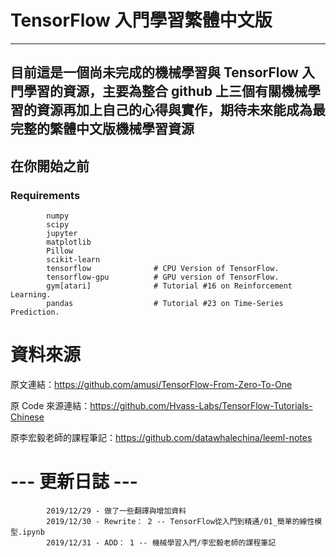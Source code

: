 # TensorFlow 入門學習繁體中文版

----
目前這是一個尚未完成的機械學習與 TensorFlow 入門學習的資源，主要為整合 github 上三個有關機械學習的資源再加上自己的心得與實作，期待未來能成為最完整的繁體中文版機械學習資源
-----

## 在你開始之前 

### Requirements
 
            numpy
            scipy
            jupyter
            matplotlib
            Pillow
            scikit-learn
            tensorflow              # CPU Version of TensorFlow.
            tensorflow-gpu	        # GPU version of TensorFlow.
            gym[atari]              # Tutorial #16 on Reinforcement Learning.
            pandas                  # Tutorial #23 on Time-Series Prediction.
                      
# 資料來源

原文連結：https://github.com/amusi/TensorFlow-From-Zero-To-One  

原 Code 來源連結：https://github.com/Hvass-Labs/TensorFlow-Tutorials-Chinese

原李宏毅老師的課程筆記：https://github.com/datawhalechina/leeml-notes            

# --- 更新日誌 ---
            2019/12/29 - 做了一些翻譯與增加資料
            2019/12/30 - Rewrite： 2 -- TensorFlow從入門到精通/01_簡單的線性模型.ipynb
            2019/12/31 - ADD： 1 -- 機械學習入門/李宏毅老師的課程筆記
